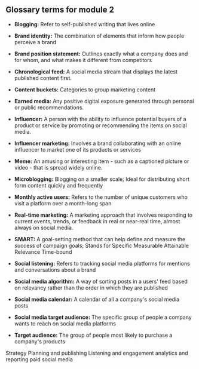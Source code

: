 ## Glossary terms for module 2

- **Blogging:** Refer to self-published writing that lives online

- **Brand identity:** The combination of elements that inform how people perceive a brand

- **Brand position statement:** Outlines exactly what a company does and for whom, and what makes it different from competitors

- **Chronological feed:** A social media stream that displays the latest published content first.

- **Content buckets:** Categories to group marketing content

- **Earned media:** Any positive digital exposure generated through personal or public recommendations.

- **Influencer:** A person with the ability to influence potential buyers of a product or service by promoting or recommending the items on social media.

- **Influencer marketing:** Involves a brand collaborating with an online influencer to market one of its products or services

- **Meme:** An amusing or interesting item - such as a captioned picture or video - that is spread widely online.

- **Microblogging:** Blogging on a smaller scale; Ideal for distributing short form content quickly and frequently

- **Monthly active users:** Refers to the number of unique customers who visit a platform over a month-long span

- **Real-time marketing:** A marketing approach that involves responding to current events, trends, or feedback in real or near-real time, almost always on social media.

- **SMART:** A goal-setting method that can help define and measure the success of campaign goals; Stands for 
Specific
Measurable
Attainable
Relevance
Time-bound

- **Social listening:** Refers to tracking social media platforms for mentions and conversations about a brand

- **Social media algorithm:** A way of sorting posts in a users' feed based on relevancy rather than the order in which they are published

- **Social media calendar:** A calendar of all a company's social media posts

- **Social media target audience:** The specific group of people a company wants to reach on social media platforms

- **Target audience:** The group of people most likely to purchase a company's products


Strategy
Planning and publishing
Listening and engagement
analytics and reporting
paid social media

